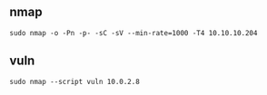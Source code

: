 ## nmap
`sudo nmap -o -Pn -p- -sC -sV --min-rate=1000 -T4 10.10.10.204`  
## vuln
`sudo nmap --script vuln 10.0.2.8`
